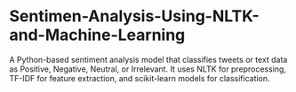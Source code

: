 # Sentimen-Analysis-Using-NLTK-and-Machine-Learning
A Python-based sentiment analysis model that classifies tweets or text data as Positive, Negative, Neutral, or Irrelevant. It uses NLTK for preprocessing, TF-IDF for feature extraction, and scikit-learn models for classification.
